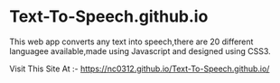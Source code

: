 # Text-To-Speech.github.io
This web app converts any text into speech,there are 20 different languagee available,made using Javascript and designed using CSS3.

Visit This Site At :- https://nc0312.github.io/Text-To-Speech.github.io/
